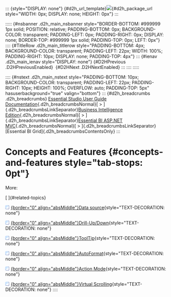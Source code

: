 ::: {style="DISPLAY: none"}
[](ms-xhelp:///?Id=d2h_url_template){#d2h_url_template}![](!package_url!){#d2h_package_url style="WIDTH: 0px; DISPLAY: none; HEIGHT: 0px"}
:::

::::: {#nsbanner .d2h_main_nsbanner style="BORDER-BOTTOM: #999999 1px solid; POSITION: relative; PADDING-BOTTOM: 0px; BACKGROUND-COLOR: transparent; PADDING-LEFT: 0px; PADDING-RIGHT: 0px; DISPLAY: none; BORDER-TOP: #999999 1px solid; PADDING-TOP: 0px; LEFT: 0px"}
:::: {#TitleRow .d2h_main_titlerow style="PADDING-BOTTOM: 4px; BACKGROUND-COLOR: transparent; PADDING-LEFT: 22px; WIDTH: 100%; PADDING-RIGHT: 10px; DISPLAY: none; PADDING-TOP: 4px"}
::: {#ienav .d2h_main_ienav style="DISPLAY: none"}
[](ms-xhelp:///?Id=f7f8f146-ee60-488f-8ab9-3628cd025f13){#D2HPrevious .D2HPreviousEnabled}  [](ms-xhelp:///?Id=5d8bcf5e-1642-4599-abf0-4a748b876c3e){#D2HNext .D2HNextEnabled}
:::
::::
:::::

:::: {#nstext .d2h_main_nstext style="PADDING-BOTTOM: 10px; BACKGROUND-COLOR: transparent; PADDING-LEFT: 22px; PADDING-RIGHT: 10px; HEIGHT: 100%; OVERFLOW: auto; PADDING-TOP: 5px" hasuserbackground="true" valign="bottom"}
::: {#d2h_breadcrumbs .d2h_breadcrumbs}
[Essential Studio User Guide Documentation](ms-xhelp:///?Id=12457748-09e3-4d74-a240-8e049cedf030){.d2h_breadcrumbsNormal}[ \> ]{.d2h_breadcrumbsLinkSeparator}[Business Intelligence Edition](ms-xhelp:///?Id=fdf33dd8-62b2-47b9-ad7b-fc50e590bca5){.d2h_breadcrumbsNormal}[ \> ]{.d2h_breadcrumbsLinkSeparator}[Essential BI ASP.NET MVC](ms-xhelp:///?Id=32b055b8-3bdf-473c-bb73-f99a534ce79c){.d2h_breadcrumbsNormal}[ \> ]{.d2h_breadcrumbsLinkSeparator}[Essential BI Grid]{.d2h_breadcrumbsContentsOnly}
:::

# Concepts and Features {#concepts-and-features style="tab-stops: 0pt"}

More:

[ ]{#related-topics}

[![](button.gif){border="0" align="absMiddle"}Data source](ms-xhelp:///?Id=5d8bcf5e-1642-4599-abf0-4a748b876c3e){style="TEXT-DECORATION: none"}

[![](button.gif){border="0" align="absMiddle"}Drill-Up/Down](ms-xhelp:///?Id=85dce3d6-e642-46e0-bfdd-af9c135acc2a){style="TEXT-DECORATION: none"}

[![](button.gif){border="0" align="absMiddle"}ToolTip](ms-xhelp:///?Id=a7351a41-8f0a-414a-9995-97c49acc54ab){style="TEXT-DECORATION: none"}

[![](button.gif){border="0" align="absMiddle"}AutoFormat](ms-xhelp:///?Id=db147d9e-e625-4659-81ac-fd95deb931db){style="TEXT-DECORATION: none"}

[![](button.gif){border="0" align="absMiddle"}Action Mode](ms-xhelp:///?Id=9b80341e-905d-4282-9062-c9decaaaab29){style="TEXT-DECORATION: none"}

[![](button.gif){border="0" align="absMiddle"}Virtual Scrolling](ms-xhelp:///?Id=49078322-5988-4b14-824d-365e8149675b){style="TEXT-DECORATION: none"}
::::
